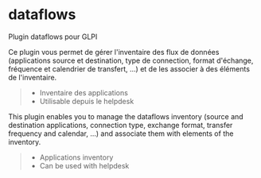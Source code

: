# dataflows
Plugin dataflows pour GLPI

Ce plugin vous permet de gérer l'inventaire des flux de données (applications source et destination, type de connection, format d'échange, fréquence et calendrier de transfert, ...) et de les associer à des éléments de l'inventaire.
> * Inventaire des applications
> * Utilisable depuis le helpdesk

This plugin enables you to manage the dataflows inventory (source and destination applications, connection type, exchange format, transfer frequency and calendar, ...) and associate them with elements of the inventory.
> * Applications inventory
> * Can be used with helpdesk
